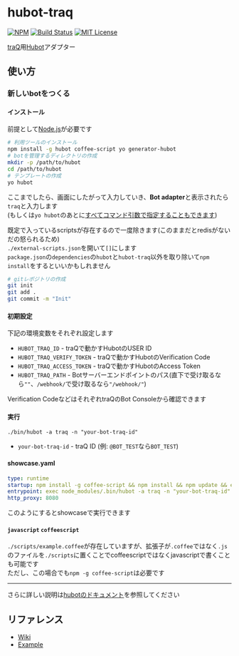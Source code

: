 # hubot-traq
[![NPM](https://nodei.co/npm/hubot-traq.png)](https://nodei.co/npm/hubot-traq/) [![Build Status](https://travis-ci.org/sapphi-red/hubot-traq.svg)](https://travis-ci.org/sapphi-red/hubot-traq) [![MIT License](http://img.shields.io/badge/license-MIT-blue.svg?style=flat)](LICENSE)  

[traQ][]用[Hubot][]アダプター

## 使い方

### 新しいbotをつくる

#### インストール
前提として[Node.js][]が必要です
```bash
# 利用ツールのインストール
npm install -g hubot coffee-script yo generator-hubot
# botを管理するディレクトリの作成
mkdir -p /path/to/hubot
cd /path/to/hubot
# テンプレートの作成
yo hubot
```

ここまでしたら、画面にしたがって入力していき、**Bot adapter**と表示されたら`traq`と入力します  
(もしくは`yo hubot`のあとに[すべてコマンド引数で指定することもできます][cmd-docs])

既定で入っているscriptsが存在するので一度除きます(このままだとredisがないだの怒られるため)  
`./external-scripts.json`を開いて`[]`にします  
`package.json`の`dependencies`の`hubot`と`hubot-traq`以外を取り除いて`npm install`をするといいかもしれません

```bash
# gitレポジトリの作成
git init
git add .
git commit -m "Init"
```

#### 初期設定
下記の環境変数をそれぞれ設定します
- `HUBOT_TRAQ_ID` - traQで動かすHubotのUSER ID
- `HUBOT_TRAQ_VERIFY_TOKEN` - traQで動かすHubotのVerification Code
- `HUBOT_TRAQ_ACCESS_TOKEN` - traQで動かすHubotのAccess Token
- `HUBOT_TRAQ_PATH` - Botサーバーエンドポイントのパス(直下で受け取るなら`""`、`/webhook/`で受け取るなら`"/webhook/"`)

Verification CodeなどはそれぞれtraQのBot Consoleから確認できます

#### 実行
```
./bin/hubot -a traq -n "your-bot-traq-id"
```
- `your-bot-traq-id` - traQ ID (例: `@BOT_TEST`なら`BOT_TEST`)

#### showcase.yaml
```yml
type: runtime
startup: npm install -g coffee-script && npm install && npm update && export PATH="node_modules/.bin:node_modules/hubot/node_modules/.bin:$PATH"
entrypoint: exec node_modules/.bin/hubot -a traq -n "your-bot-traq-id" "$@"
http_proxy: 8080
```
このようにするとshowcaseで実行できます

#### `javascript` `coffeescript`
`./scripts/example.coffee`が存在していますが、拡張子が`.coffee`ではなく`.js`のファイルを`./scripts`に置くことでcoffeescriptではなくjavascriptで書くことも可能です  
ただし、この場合でも`npm -g coffee-script`は必要です

---

さらに詳しい説明は[hubotのドキュメント][docs]を参照してください

## リファレンス
- [Wiki][]
- [Example][]

[traQ]: https://github.com/traPtitech/traQ/
[Hubot]: https://hubot.github.com/
[Node.js]: https://nodejs.org/ja/
[cmd-docs]: https://hubot.github.com/docs/
[docs]: https://github.com/github/hubot/tree/master/docs
[Wiki]: https://github.com/sapphi-red/hubot-traq/wiki
[Example]: https://github.com/sapphi-red/traq-hubot-example
